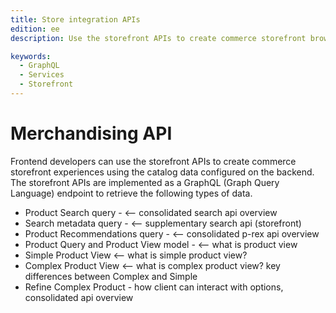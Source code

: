 ```yaml
---
title: Store integration APIs
edition: ee
description: Use the storefront APIs to create commerce storefront browse and discovery experiences using catalog data stored in the backend.

keywords:
  - GraphQL
  - Services
  - Storefront
---
```


# Merchandising API

Frontend developers can use the storefront APIs to create commerce storefront experiences using the catalog data configured on the backend. The storefront APIs are implemented as a GraphQL (Graph Query Language) endpoint to retrieve the following types of data.

- Product Search query - <-- consolidated search api overview
- Search metadata query - <-- supplementary search api (storefront)
- Product Recommendations query -  <-- consolidated p-rex api overview
- Product Query and Product View model - <-- what is product view
- Simple Product View  <-- what is simple product view?
- Complex Product View <-- what is complex product view? key differences between Complex and Simple
- Refine Complex Product - how client can interact with options, consolidated api overview
